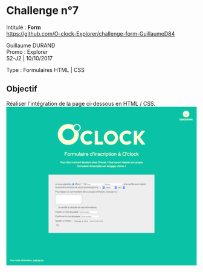 # Challenge n°7
Intitulé : **Form**  
https://github.com/O-clock-Explorer/challenge-form-GuillaumeD84

Guillaume DURAND  
Promo : Explorer  
S2-J2 | 10/10/2017

Type : Formulaires HTML | CSS

## Objectif
Réaliser l'intégration de la page ci-dessous en HTML / CSS.
![goal](docs/resultat.png)
